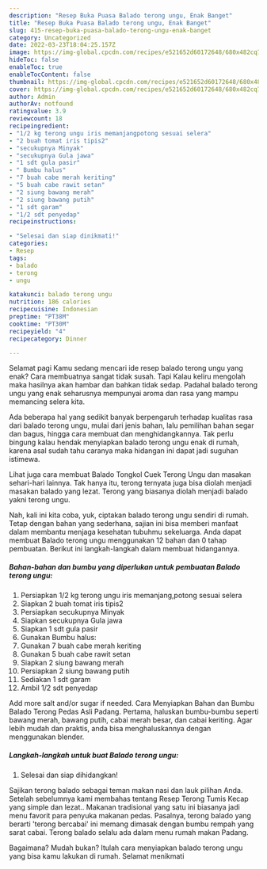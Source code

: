 ```yaml
---
description: "Resep Buka Puasa Balado terong ungu, Enak Banget"
title: "Resep Buka Puasa Balado terong ungu, Enak Banget"
slug: 415-resep-buka-puasa-balado-terong-ungu-enak-banget
category: Uncategorized
date: 2022-03-23T18:04:25.157Z
image: https://img-global.cpcdn.com/recipes/e521652d60172648/680x482cq70/balado-terong-ungu-foto-resep-utama.jpg
hideToc: false
enableToc: true
enableTocContent: false
thumbnail: https://img-global.cpcdn.com/recipes/e521652d60172648/680x482cq70/balado-terong-ungu-foto-resep-utama.jpg
cover: https://img-global.cpcdn.com/recipes/e521652d60172648/680x482cq70/balado-terong-ungu-foto-resep-utama.jpg
author: Admin
authorAv: notfound
ratingvalue: 3.9
reviewcount: 18
recipeingredient:
- "1/2 kg terong ungu iris memanjangpotong sesuai selera"
- "2 buah tomat iris tipis2"
- "secukupnya Minyak"
- "secukupnya Gula jawa"
- "1 sdt gula pasir"
- " Bumbu halus"
- "7 buah cabe merah keriting"
- "5 buah cabe rawit setan"
- "2 siung bawang merah"
- "2 siung bawang putih"
- "1 sdt garam"
- "1/2 sdt penyedap"
recipeinstructions:

- "Selesai dan siap dinikmati!"
categories:
- Resep
tags:
- balado
- terong
- ungu

katakunci: balado terong ungu 
nutrition: 186 calories
recipecuisine: Indonesian
preptime: "PT38M"
cooktime: "PT30M"
recipeyield: "4"
recipecategory: Dinner

---
```



Selamat pagi Kamu sedang mencari ide resep balado terong ungu yang enak? Cara membuatnya sangat tidak susah. Tapi Kalau keliru mengolah maka hasilnya akan hambar dan bahkan tidak sedap. Padahal balado terong ungu yang enak seharusnya mempunyai aroma dan rasa yang mampu memancing selera kita.


Ada beberapa hal yang sedikit banyak berpengaruh terhadap kualitas rasa dari balado terong ungu, mulai dari jenis bahan, lalu pemilihan bahan segar dan bagus, hingga cara membuat dan menghidangkannya. Tak perlu bingung kalau hendak menyiapkan balado terong ungu enak di rumah, karena asal sudah tahu caranya maka hidangan ini dapat jadi suguhan istimewa.

Lihat juga cara membuat Balado Tongkol Cuek Terong Ungu dan masakan sehari-hari lainnya. Tak hanya itu, terong ternyata juga bisa diolah menjadi masakan balado yang lezat. Terong yang biasanya diolah menjadi balado yakni terong ungu.


Nah, kali ini kita coba, yuk, ciptakan balado terong ungu sendiri di rumah. Tetap dengan bahan yang sederhana, sajian ini bisa memberi manfaat dalam membantu menjaga kesehatan tubuhmu sekeluarga. Anda dapat membuat Balado terong ungu menggunakan 12 bahan dan 0 tahap pembuatan. Berikut ini langkah-langkah dalam membuat hidangannya.

<!--inarticleads1-->

##### Bahan-bahan dan bumbu yang diperlukan untuk pembuatan Balado terong ungu:

1. Persiapkan 1/2 kg terong ungu iris memanjang,potong sesuai selera
1. Siapkan 2 buah tomat iris tipis2
1. Persiapkan secukupnya Minyak
1. Siapkan secukupnya Gula jawa
1. Siapkan 1 sdt gula pasir
1. Gunakan  Bumbu halus:
1. Gunakan 7 buah cabe merah keriting
1. Gunakan 5 buah cabe rawit setan
1. Siapkan 2 siung bawang merah
1. Persiapkan 2 siung bawang putih
1. Sediakan 1 sdt garam
1. Ambil 1/2 sdt penyedap


Add more salt and/or sugar if needed. Cara Menyiapkan Bahan dan Bumbu Balado Terong Pedas Asli Padang. Pertama, haluskan bumbu-bumbu seperti bawang merah, bawang putih, cabai merah besar, dan cabai keriting. Agar lebih mudah dan praktis, anda bisa menghaluskannya dengan menggunakan blender. 

<!--inarticleads2-->

##### Langkah-langkah untuk buat Balado terong ungu:


1. Selesai dan siap dihidangkan!

Sajikan terong balado sebagai teman makan nasi dan lauk pilihan Anda. Setelah sebelumnya kami membahas tentang Resep Terong Tumis Kecap yang simple dan lezat.. Makanan tradisional yang satu ini biasanya jadi menu favorit para penyuka makanan pedas. Pasalnya, terong balado yang berarti &#39;terong bercabai&#39; ini memang dimasak dengan bumbu rempah yang sarat cabai. Terong balado selalu ada dalam menu rumah makan Padang. 

Bagaimana? Mudah bukan? Itulah cara menyiapkan balado terong ungu yang bisa kamu lakukan di rumah. Selamat menikmati
